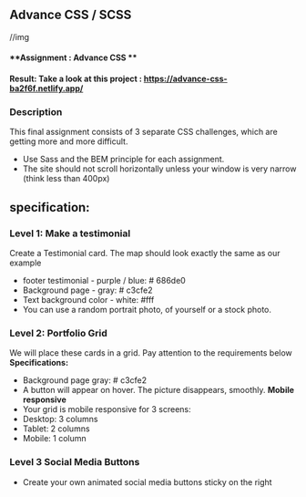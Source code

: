 ## Advance CSS / SCSS

//img

#### **Assignment : Advance CSS **

#### **Result:** Take a look at this project : https://advance-css-ba2f6f.netlify.app/

### Description

This final assignment consists of 3 separate CSS challenges, which are getting more and more difficult.

- Use Sass and the BEM principle for each assignment.
- The site should not scroll horizontally unless your window is very narrow (think less than 400px)

## specification:

### Level 1: Make a testimonial

Create a Testimonial card. The map should look exactly the same as our example

- footer testimonial - purple / blue: # 686de0
- Background page - gray: # c3cfe2
- Text background color - white: #fff
- You can use a random portrait photo, of yourself or a stock photo.

### Level 2: Portfolio Grid

We will place these cards in a grid. Pay attention to the requirements below
**Specifications:**

- Background page gray: # c3cfe2
- A button will appear on hover. The picture disappears, smoothly.
  **Mobile responsive**
- Your grid is mobile responsive for 3 screens:
- Desktop: 3 columns
- Tablet: 2 columns
- Mobile: 1 column

### Level 3 Social Media Buttons

- Create your own animated social media buttons sticky on the right
